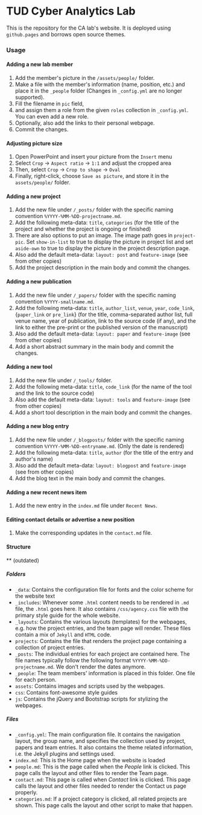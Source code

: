 # TUD Cyber Analytics Lab

This is the repository for the CA lab's website. It is deployed using `github.pages` and borrows open source themes. 

### Usage

#### Adding a new lab member
1. Add the member's picture in the `/assets/people/` folder.
2. Make a file with the member's information (name, position, etc.) and place it in the `_people` folder (Changes in `_config.yml` are no longer supported).
3. Fill the filename in `pic` field,
4. and assign them a role from the given `roles` collection in `_config.yml`. You can even add a new role.
5. Optionally, also add the links to their personal webpage.
6. Commit the changes.

#### Adjusting picture size
1. Open PowerPoint and insert your picture from the `Insert` menu
2. Select `Crop` -> `Aspect ratio` -> `1:1` and adjust the cropped area
3. Then, select `Crop` -> `Crop to shape` -> `Oval`
4. Finally, right-click, choose `Save as picture`, and store it in the `assets/people/` folder.

#### Adding a new project
1. Add the new file under `/_posts/` folder with the specific naming convention `%YYYY-%MM-%DD-projectname.md`.
2. Add the following meta-data: `title`, `categories` (for the title of the project and whether the project is ongoing or finished)
3. There are also options to put an image. The image path goes in `project-pic`. Set `show-in-list` to true to display the picture in project list and set `aside-own` to true to display the picture in the project description page.  
4. Also add the default meta-data: `layout: post` and `feature-image` (see from other copies)
5. Add the project description in the main body and commit the changes.

#### Adding a new publication
1. Add the new file under `/_papers/` folder with the specific naming convention `%YYYY-smallname.md`.
2. Add the following meta-data: `title`, `author_list`, `venue`, `year`, `code_link`, {`paper_link` or `pre_link`} (for the title, comma-separated author list, full venue name, year of publication, link to the source code (if any), and the link to either the pre-print or the published version of the manuscript)
3. Also add the default meta-data: `layout: paper` and `feature-image` (see from other copies)
4. Add a short abstract summary in the main body and commit the changes.

#### Adding a new tool
1. Add the new file under `/_tools/` folder. 
2. Add the following meta-data: `title`, `code_link` (for the name of the tool and the link to the source code)
3. Also add the default meta-data: `layout: tools` and `feature-image` (see from other copies)
4. Add a short tool description in the main body and commit the changes.

#### Adding a new blog entry
1. Add the new file under `/_blogposts/` folder with the specific naming convention `%YYYY-%MM-%DD-entryname.md`. (Only the date is rendered)
2. Add the following meta-data: `title`, `author` (for the title of the entry and author's name)
3. Also add the default meta-data: `layout: blogpost` and `feature-image` (see from other copies)
4. Add the blog text in the main body and commit the changes.

#### Adding a new recent news item
1. Add the new entry in the `index.md` file under `Recent News`.

#### Editing contact details or advertise a new position
1. Make the corresponding updates in the `contact.md` file.

#### Structure
** (outdated)

##### Folders
- `_data`: Contains the configuration file for fonts and the color scheme for the website text
- `_includes`: Whenever some `.html` content needs to be rendered in `.md` file, the `.html` goes here. It also contains `/css/agency.css` file with the primary style guide for the whole website. 
- `_layouts`: Contains the various layouts (templates) for the webpages, e.g. how the project entries, and the team page will render. These files contain a mix of `Jekyll` and `HTML` code.
- `projects`: Contains the file that renders the project page containing a collection of project entries. 
- `_posts`: The individual entries for each project are contained here. The file names typically follow the following format `%YYYY-%MM-%DD-projectname.md`. We don't render the dates anymore.
- `_people`: The team members' information is placed in this folder. One file for each person.
- `assets`: Contains images and scripts used by the webpages.
- `css`: Contains font-awesome style guides
- `js`: Contains the jQuery and Bootstrap scripts for stylizing the webpages.

##### Files
- `_config.yml`: The main configuration file. It contains the navigation layout, the group name, and specifies the collection used by project, papers and team entries. It also contains the theme related information, i.e. the Jekyll plugins and settings used.
- `index.md`: This is the Home page when the website is loaded
- `people.md`: This is the page called when the _People_ link is clicked. This page calls the layout and other files to render the Team page.
- `contact.md`: This page is called when _Contact_ link is clicked. This page calls the layout and other files needed to render the Contact us page properly.
- `categories.md`: If a project category is clicked, all related projects are shown. This page calls the layout and other script to make that happen.
